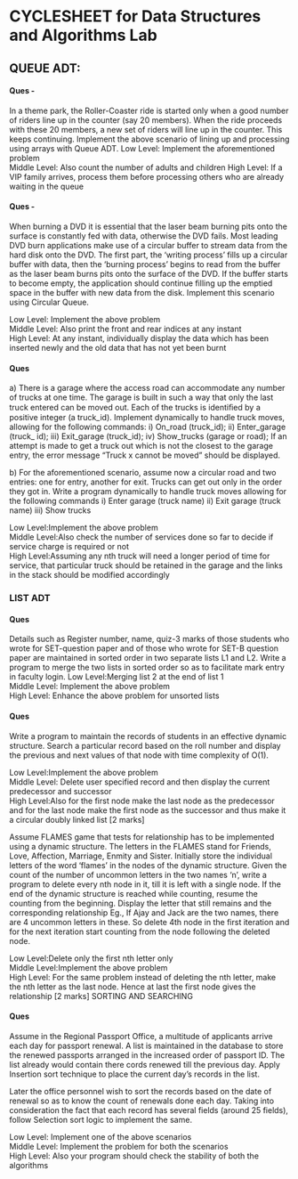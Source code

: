 # CYCLESHEET for Data Structures and Algorithms Lab

## QUEUE ADT:

#### Ques - 
In a theme park, the Roller-Coaster ride is started only when a good number of riders line up in the counter (say 20 members). When the ride proceeds with these 20 members, a new set of riders will line up in the counter. This keeps continuing. Implement the above scenario of lining up and processing using arrays with Queue ADT.
Low Level: Implement the aforementioned problem   
Middle Level: Also count the number of adults and children 
High Level: If a VIP family arrives, process them  before processing others who are already waiting in the queue                             


#### Ques -
When burning a DVD it is essential that the laser beam burning pits onto the surface is constantly fed with data, otherwise the DVD fails. Most leading DVD burn applications make use of a circular buffer to stream data from the hard disk onto the DVD. The first part, the ‘writing process’ fills up a circular buffer with data, then the ‘burning process’ begins to read from the buffer as the laser beam burns pits onto the surface of the DVD. If the buffer starts to become empty, the application should continue filling up the emptied space in the buffer with new data from the disk. Implement this scenario using Circular Queue.

Low Level: Implement the above problem                 
Middle Level: Also print the front and rear indices at any instant	 
High Level: At any instant, individually display the data which has been inserted newly and the old data that has not yet been burnt

#### Ques
a) There is a garage where the access road can accommodate any number of trucks at one time. The garage is built in such a way that only the last truck entered can be moved out. Each of the trucks is identiﬁed by a positive integer (a truck_id). Implement dynamically to handle truck moves, allowing for the following commands: 
i) On_road (truck_id); ii) Enter_garage (truck_ id);
iii) Exit_garage (truck_id); iv) Show_trucks (garage or road);
If an attempt is made to get a truck out which is not the closest to the garage entry, the error message “Truck x cannot be moved” should be displayed.

b) For the aforementioned scenario, assume now a circular road and two entries: one for entry, another for exit. Trucks can get out only in the order they got in.  Write a program dynamically to handle truck moves allowing for the following commands
  i) Enter garage (truck name)
  ii) Exit garage (truck name)
  iii) Show trucks

Low Level:Implement the above problem		                
Middle Level:Also check the number of services done so far to decide if service charge is required or not                        
High Level:Assuming any nth truck will need a longer period of time for service, that particular truck should be retained in the garage and the links in the stack should be modified accordingly				    


### LIST ADT

#### Ques
Details such as Register number, name, quiz-3 marks of those students who wrote for SET-question paper and of those who wrote for SET-B question paper are maintained in sorted order in two separate lists L1 and L2. Write a program to merge the two lists in sorted order so as to facilitate mark entry in faculty login.
Low Level:Merging list 2 at the end of list 1            
Middle Level: Implement the above problem		 
High Level: Enhance the above problem for unsorted lists	 


#### Ques
Write a program to maintain the records of students in an effective dynamic structure. Search a particular record based on the roll number and display the previous and next values of that node with time complexity of O(1).

Low Level:Implement the above problem			   
Middle Level: Delete user specified record and then display the current predecessor and successor                                 
High Level:Also for the first node make the last node as the predecessor and for the last node make the first node as the successor and thus make it a circular doubly linked list						   [2 marks]

Assume FLAMES game that tests for relationship has to be implemented using a dynamic structure. The letters in the FLAMES stand for Friends, Love, Affection, Marriage, Enmity and Sister. Initially store the individual letters of the word ‘flames’ in the nodes of the dynamic structure. Given the count of the number of uncommon letters in the two names ‘n’, write a program to delete every nth node in it, till it is left with a single node. If the end of the dynamic structure is reached while counting, resume the counting from the beginning. Display the letter that still remains and the corresponding relationship
Eg., If Ajay and Jack are the two names, there are 4 uncommon letters in these. So delete 4th node in the first iteration and for the next iteration start counting from the node following the deleted node.

Low Level:Delete only the first nth letter only         
Middle Level:Implement the above problem		 
High Level: For the same problem instead of deleting the nth letter, make the nth letter as the last node. Hence at last the first node gives the relationship			 [2 marks]
SORTING AND SEARCHING

#### Ques
Assume in the Regional Passport Office, a multitude of applicants arrive each day for passport renewal. A list is maintained in the database to store the renewed passports arranged in the increased order of passport ID. The list already would contain there cords renewed till the previous day. Apply Insertion sort technique to place the current day’s records in the list.

Later the office personnel wish to sort the records based on the date of renewal so as to know the count of renewals done each day. Taking into consideration the fact that each record has several fields (around 25 fields), follow Selection sort logic to implement the same.


Low Level: Implement one of the above scenarios			 
Middle Level: Implement the problem for both the scenarios	 
High Level: Also your program should check the stability of both the algorithms		 

